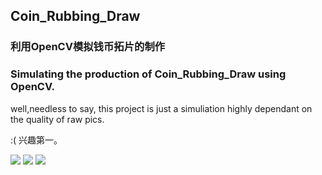 ## Coin_Rubbing_Draw
### 利用OpenCV模拟钱币拓片的制作
### Simulating the production of Coin_Rubbing_Draw using OpenCV.

well,needless to say, this project is just a simuliation highly dependant on the quality of raw pics.

:( 兴趣第一。


![](https://munetani-mashiro-bucket.oss-cn-hangzhou.aliyuncs.com/picpac/%E5%B4%87%E5%AE%81%E9%80%9A%E5%AE%9D%E6%8B%93%E7%89%87.png)
![](https://munetani-mashiro-bucket.oss-cn-hangzhou.aliyuncs.com/picpac/20241205200412.png)
![](https://munetani-mashiro-bucket.oss-cn-hangzhou.aliyuncs.com/picpac/20241205200229.png)
